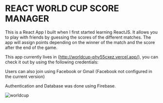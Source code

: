 # REACT WORLD CUP SCORE MANAGER
This is a React App I built when I first started learning ReactJS. It allows you to play with friends by guessing the scores of the different matches. The app will assign points depending on the winner of the match and the score after the end of the game.

This app currently lives in (http://worldcup-phy55cxez.vercel.app/), you can check it out by using the following credentials:

Users can also join using Facebook or Gmail (Facebook not configured in the current version)

Authentication and Database was done using Firebase.

![worldcup](https://gofullstack.dev/images/canapads/worldcup.png)
